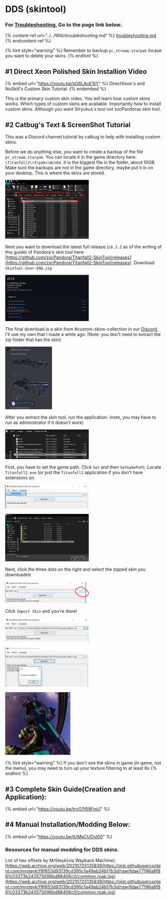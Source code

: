 # DDS (skintool)

### For [Troubleshooting](https://retryy.gitbook.io/tf2/wiki/Troubleshooting), Go to the page link below.

{% content-ref url="../../Wiki/troubleshooting.md" %}
[troubleshooting.md](../../Wiki/troubleshooting.md)
{% endcontent-ref %}

{% hint style="warning" %}
Remember to backup `pc_stream.starpak` incase you want to delete your skins.
{% endhint %}

## #1 Direct Xeon Polished Skin Installion Video

{% embed url="https://youtu.be/sG6LAoE1IjY" %}
DirectXeon's and NoSkill's Custom Skin Tutorial.
{% endembed %}

This is the primary custom skin video. You will learn how custom skins works. Which types of custom skins are available. Importantly how to install custom skins. Although you want Stryukus's tool not zxcPandoras skin tool.

## #2 Catbug's Text & ScreenShot Tutorial

This was a Discord channel tutorial by catbug to help with installing custom skins.

Before we do anything else, you want to create a backup of the file `pc_stream.starpak`. You can locate it in the game directory here: `\Titanfall2\r2\paks\Win64`. It is the biggest file in the folder, about 10GB. Make sure the backups are not in the game directory, maybe put it in on your desktop. This is where the skins are stored.

![](../../.gitbook/assets/fileman4.png)

Next you want to download the latest full release (`c0.3.2` as of the writing of this guide) of Pandora's skin tool here: [https://github.com/zxcPandora/Titanfall2-SkinTool/releases](https://github.com/zxcPandora/Titanfall2-SkinTool/releases). Download `SkinTool-User-ENG.zip`

![](../../.gitbook/assets/github1.png)

The final download is a skin from #custom-skins-collection in our [Discord](https://discord.gg/sEgmTKg), I'll use my own that I made a while ago. (Note: you don't need to extract the zip folder that has the skin)

![](../../.gitbook/assets/discord1.png)

After you extract the skin tool, run the application: (note, you may have to run as administrator if it doesn't work)

![](../../.gitbook/assets/fileman5.png)

First, you have to set the game path. Click `Set` and then `SetGamePath`. Locate `Titanfall2.exe` (or just the `Titanfall2` application if you don't have extensions on.

![](<../../.gitbook/assets/zxcpandora (1).png>)

![](../../.gitbook/assets/fileman6.png)

Next, click the three dots on the right and select the zipped skin you downloaded

![](../../.gitbook/assets/zxcpandora1.png)

Click `Import Skin` and you're done!

![](../../.gitbook/assets/zxcpandora2.png)

![](../../.gitbook/assets/zxcpandora3.png)

![](../../.gitbook/assets/tf2.png)

{% hint style="warning" %}
If you don't see the skins in game (_in_ game, not the menu), you may need to turn up your texture filtering to at least 8x
{% endhint %}

## #3 Complete Skin Guide(Creation and Application):

{% embed url="https://youtu.be/trvO7t59FmU" %}

## #4 Manual Installation/Modding Below:

{% embed url="https://youtu.be/tUMeCUOyI00" %}

### Resources for manual modding for DDS skins.

List of hex offsets by MrSteyk(via Wayback Machine): [https://web.archive.org/web/20210725135838/https://gist.githubusercontent.com/mrsteyk/f9f853d93139cd395c1a49ab24b17b3d/raw/fdae77196a8f861c03373b243573096bd88406c0/common.rpak.log](https://web.archive.org/web/20210725135838/https://gist.githubusercontent.com/mrsteyk/f9f853d93139cd395c1a49ab24b17b3d/raw/fdae77196a8f861c03373b243573096bd88406c0/common.rpak.log)
